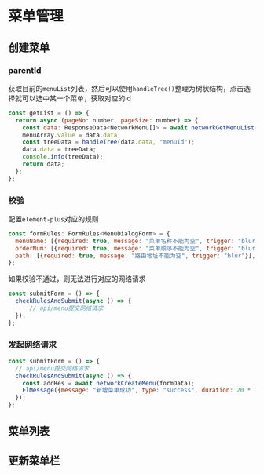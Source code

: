 # 菜单管理


## 创建菜单


### parentId

获取目前的`menuList`列表，然后可以使用`handleTree()`整理为树状结构，点击选择就可以选中某一个菜单，获取对应的id

```js
const getList = () => {
  return async (pageNo: number, pageSize: number) => {
    const data: ResponseData<NetworkMenu[]> = await networkGetMenuList();
    menuArray.value = data.data;
    const treeData = handleTree(data.data, "menuId");
    data.data = treeData;
    console.info(treeData);
    return data;
  };
};
```




### 校验
配置`element-plus`对应的规则

```js
const formRules: FormRules<MenuDialogForm> = {
  menuName: [{required: true, message: "菜单名称不能为空", trigger: "blur"}],
  orderNum: [{required: true, message: "菜单顺序不能为空", trigger: "blur"}],
  path: [{required: true, message: "路由地址不能为空", trigger: "blur"}],
};
```

如果校验不通过，则无法进行对应的网络请求

```js
const submitForm = () => {
  checkRulesAndSubmit(async () => {
      // api/menu提交网络请求
  });
};
```


### 发起网络请求

```js
const submitForm = () => {
  // api/menu提交网络请求
  checkRulesAndSubmit(async () => {
    const addRes = await networkCreateMenu(formData);
    ElMessage({message: "新增菜单成功", type: "success", duration: 20 * 1000});
  });
};
```

## 菜单列表



## 更新菜单栏



